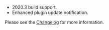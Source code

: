 - 2020.3 build support.
- Enhanced plugin update notification.

Please see the <a href="https://github.com/Unthrottled/normandy-progress-bar/blob/master/docs/CHANGELOG.md">Changelog</a> for more information.